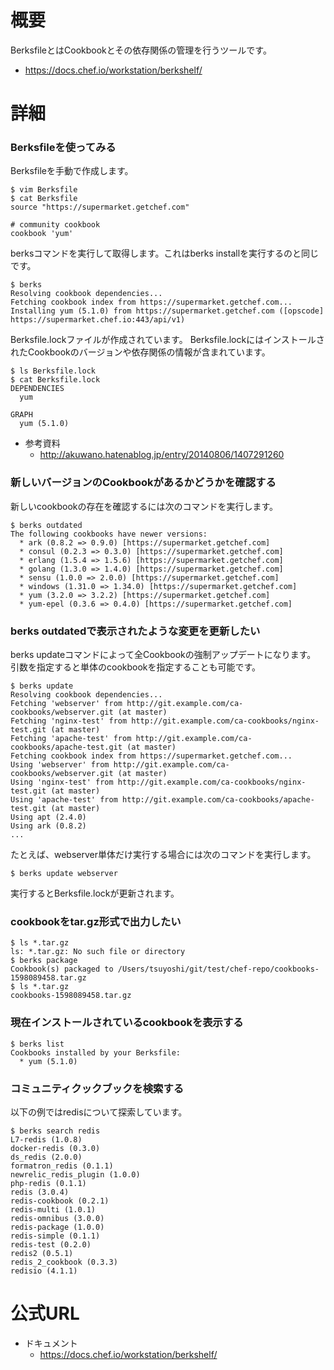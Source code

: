 # 概要
BerksfileとはCookbookとその依存関係の管理を行うツールです。
- https://docs.chef.io/workstation/berkshelf/

# 詳細

### Berksfileを使ってみる

Berksfileを手動で作成します。
```
$ vim Berksfile
$ cat Berksfile
source "https://supermarket.getchef.com"

# community cookbook
cookbook 'yum'
```

berksコマンドを実行して取得します。これはberks installを実行するのと同じです。
```
$ berks
Resolving cookbook dependencies...
Fetching cookbook index from https://supermarket.getchef.com...
Installing yum (5.1.0) from https://supermarket.getchef.com ([opscode] https://supermarket.chef.io:443/api/v1)
```

Berksfile.lockファイルが作成されています。
Berksfile.lockにはインストールされたCookbookのバージョンや依存関係の情報が含まれています。
```
$ ls Berksfile.lock
$ cat Berksfile.lock 
DEPENDENCIES
  yum

GRAPH
  yum (5.1.0)
```

- 参考資料
  - http://akuwano.hatenablog.jp/entry/20140806/1407291260


### 新しいバージョンのCookbookがあるかどうかを確認する
新しいcookbookの存在を確認するには次のコマンドを実行します。
```
$ berks outdated
The following cookbooks have newer versions:
  * ark (0.8.2 => 0.9.0) [https://supermarket.getchef.com]
  * consul (0.2.3 => 0.3.0) [https://supermarket.getchef.com]
  * erlang (1.5.4 => 1.5.6) [https://supermarket.getchef.com]
  * golang (1.3.0 => 1.4.0) [https://supermarket.getchef.com]
  * sensu (1.0.0 => 2.0.0) [https://supermarket.getchef.com]
  * windows (1.31.0 => 1.34.0) [https://supermarket.getchef.com]
  * yum (3.2.0 => 3.2.2) [https://supermarket.getchef.com]
  * yum-epel (0.3.6 => 0.4.0) [https://supermarket.getchef.com]
```

### berks outdatedで表示されたような変更を更新したい

berks updateコマンドによって全Cookbookの強制アップデートになります。
引数を指定すると単体のcookbookを指定することも可能です。
```
$ berks update
Resolving cookbook dependencies...
Fetching 'webserver' from http://git.example.com/ca-cookbooks/webserver.git (at master)
Fetching 'nginx-test' from http://git.example.com/ca-cookbooks/nginx-test.git (at master)
Fetching 'apache-test' from http://git.example.com/ca-cookbooks/apache-test.git (at master)
Fetching cookbook index from https://supermarket.getchef.com...
Using 'webserver' from http://git.example.com/ca-cookbooks/webserver.git (at master)
Using 'nginx-test' from http://git.example.com/ca-cookbooks/nginx-test.git (at master)
Using 'apache-test' from http://git.example.com/ca-cookbooks/apache-test.git (at master)
Using apt (2.4.0)
Using ark (0.8.2)
...
```

たとえば、webserver単体だけ実行する場合には次のコマンドを実行します。
```
$ berks update webserver
```

実行するとBerksfile.lockが更新されます。

### cookbookをtar.gz形式で出力したい

```
$ ls *.tar.gz
ls: *.tar.gz: No such file or directory
$ berks package
Cookbook(s) packaged to /Users/tsuyoshi/git/test/chef-repo/cookbooks-1598089458.tar.gz
$ ls *.tar.gz
cookbooks-1598089458.tar.gz
```

### 現在インストールされているcookbookを表示する
```
$ berks list
Cookbooks installed by your Berksfile:
  * yum (5.1.0)
```

### コミュニティクックブックを検索する

以下の例ではredisについて探索しています。
```
$ berks search redis
L7-redis (1.0.8)
docker-redis (0.3.0)
ds_redis (2.0.0)
formatron_redis (0.1.1)
newrelic_redis_plugin (1.0.0)
php-redis (0.1.1)
redis (3.0.4)
redis-cookbook (0.2.1)
redis-multi (1.0.1)
redis-omnibus (3.0.0)
redis-package (1.0.0)
redis-simple (0.1.1)
redis-test (0.2.0)
redis2 (0.5.1)
redis_2_cookbook (0.3.3)
redisio (4.1.1)
```

# 公式URL
- ドキュメント
  - https://docs.chef.io/workstation/berkshelf/
